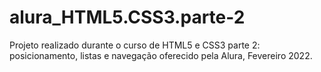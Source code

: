 # alura_HTML5.CSS3.parte-2
Projeto realizado durante o curso de HTML5 e CSS3 parte 2: posicionamento, listas e navegação oferecido pela Alura, Fevereiro 2022.
